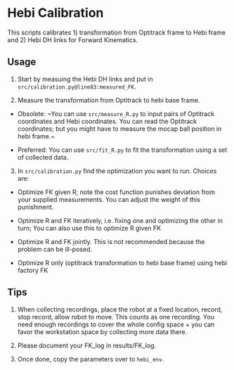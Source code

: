 # Hebi Calibration

This scripts calibrates 1) transformation from Optitrack frame to Hebi frame and 2) Hebi DH links for Forward Kinematics.

## Usage

1. Start by measuing the Hebi DH links and put in `src/calibration.py@line83:measured_FK`.

2. Measure the transformation from Optitrack to hebi base frame. 

- Obsolete: ~You can use `src/measure_R.py` to input pairs of Optitrack coordinates and Hebi coordinates. You can read the Optitrack coordinates; but you might have to measure the mocap ball position in hebi frame.~ 

- Preferred: You can use `src/fit_R.py` to fit the transformation using a set of collected data.

3. In `src/calibration.py` find the optimization you want to run. Choices are:

- Optimize FK given R; note the cost function punishes deviation from your supplied measurements. You can adjust the weight of this punishment.

- Optimize R and FK iteratively, i.e. fixing one and optimizing the other in turn; You can also use this to optimize R given FK

- Optimize R and FK jointly. This is not recommended because the problem can be ill-posed.

- Optimize R only (optitrack transformation to hebi base frame) using hebi factory FK

## Tips

1. When collecting recordings, place the robot at a fixed location, record, stop record, allow robot to move. This counts as one recording. You need enough recordings to cover the whole config space + you can favor the workstation space by collecting more data there.

2. Please document your FK\_log in results/FK\_log.

3. Once done, copy the parameters over to `hebi_env`.
